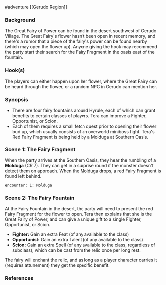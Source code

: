 #adventure [[Gerudo Region]]

### Background

The Great Fairy of Power can be found in the desert southwest of Gerudo Village. The Great Fairy's flower hasn't been open in recent memory, and there's a rumor that a piece of the fairy's power can be found nearby (which may open the flower up). Anyone giving the hook may recommend the party start their search for the Fairy Fragment in the oasis east of the fountain.

### Hook(s)

The players can either happen upon her flower, where the Great Fairy can be heard through the flower, or a random NPC in Gerudo can mention her.

### Synopsis

- There are four fairy fountains around Hyrule, each of which can grant benefits to certain classes of players. Tera can improve a Fighter, Opportunist, or Scion.
- Each of them requires a small fetch quest prior to opening their flower bud up, which usually consists of an overworld miniboss fight. Tera's Red Fairy Fragment is being held by a Molduga at Southern Oasis.

### Scene 1: The Fairy Fragment

When the party arrives at the Southern Oasis, they hear the rumbling of a **Molduga** (CR 7). They can get in a surprise round if the monster doesn't detect them on approach. When the Molduga drops, a red Fairy Fragment is found left behind.

`encounter: 1: Molduga`

### Scene 2: The Fairy Fountain

At the Fairy Fountain in the desert, the party will need to present the red Fairy Fragment for the flower to open. Tera then explains that she is the Great Fairy of Power, and can give a unique gift to a single Fighter, Opportunist, or Scion.
 - **Fighter:** Gain an extra Feat (of any available to the class)
 - **Opportunist:** Gain an extra Talent (of any available to the class)
 - **Scion:** Gain an extra Spell (of any available to the class, regardless of subclass), which can be cast from the relic once per long rest.

The fairy will enchant the relic, and as long as a player character carries it (requires attunement) they get the specific benefit.

### References


